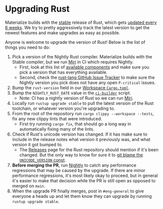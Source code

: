# Upgrading Rust

Materialize builds with the [stable](https://rust-lang.github.io/rustup/concepts/channels.html)
release of Rust, which gets [updated every 6 weeks](https://releases.rs/). We try to pretty
aggressively track the latest version to get the newest features and make upgrades as easy as
possible.

Anyone is welcome to upgrade the version of Rust! Below is the list of things you need to do:

1. Pick a version of the Nightly Rust compiler. Materialize builds with the Stable compiler, but we
   run [Miri](https://github.com/rust-lang/miri) in CI which requires Nightly.
    * First, look at this list of [available components](https://rust-lang.github.io/rustup-components-history/aarch64-unknown-linux-gnu.html)
      and make sure you pick a version that has everything available.
    * Second, check the [rust-lang GitHub Issue Tracker](https://github.com/rust-lang/rust/issues?q=is%3Aopen%20label%3AP-critical)
      to make sure the Nightly version you pick does not have any open `P-critical` issues.
2. Bump the `rust-version` field in our [Workspace `Cargo.toml`](/Cargo.toml).
3. Bump the `NIGHTLY_RUST_DATE` value in the [`ci-builder`](/bin/ci-builder) script.
    * Note: CI has a nightly version of Rust so we can run [Miri](https://github.com/rust-lang/miri).
4. Locally run `rustup upgrade stable` to pull the latest version of the Rust toolchain, or
   whatever version you're upgrading to.
5. From the root of the repository run `cargo clippy --workspace --tests`, fix any new clippy lints
   that were introduced.
    * First try running `cargo fix`, that should go a long way in automatically fixing many of the lints.
6. Check if Rust's unicode version has changed. If it has make sure to include in the release notes
   what version it previously was, and what version it got bumped to.
    * The [Releases](https://github.com/rust-lang/rust/releases) page for the Rust repository
      should mention if it's been changed. But the only way to know for sure it to
      [git blame the `UNICODE_VERSION` const](https://github.com/rust-lang/rust/blame/master/library/core/src/unicode/unicode_data.rs).
7. **Before merging the PR**, run [Nightly](https://buildkite.com/materialize/nightly) to catch any performance
   regressions that may be caused by the upgrade. If there are minor performance regressions, it's most likely
   okay to proceed, but in general it's easier to make that decision while the PR is still open as
   opposed to merged on `main`.
8. When the upgrade PR finally merges, post in `#eng-general` to give everyone a heads up and let
   them know they can upgrade by running `rustup upgrade stable`.
